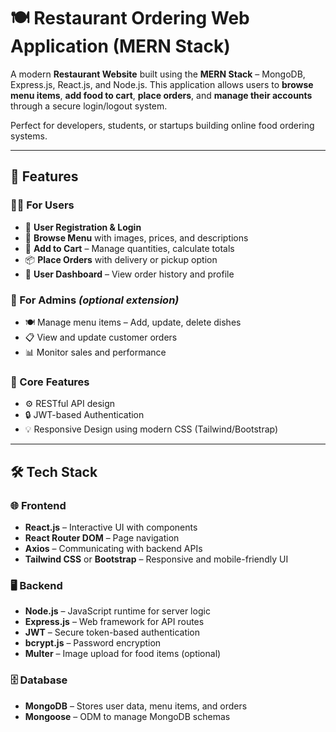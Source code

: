 # 🍽️ Restaurant Ordering Web Application (MERN Stack)

A modern **Restaurant Website** built using the **MERN Stack** – MongoDB, Express.js, React.js, and Node.js. This application allows users to **browse menu items**, **add food to cart**, **place orders**, and **manage their accounts** through a secure login/logout system.

Perfect for developers, students, or startups building online food ordering systems.

---

## 🚀 Features

### 🧑‍🍳 For Users
- 🔐 **User Registration & Login**
- 🧾 **Browse Menu** with images, prices, and descriptions
- 🛒 **Add to Cart** – Manage quantities, calculate totals
- 📦 **Place Orders** with delivery or pickup option
- 👤 **User Dashboard** – View order history and profile

### 💼 For Admins *(optional extension)*
- 🍽️ Manage menu items – Add, update, delete dishes
- 📋 View and update customer orders
- 📊 Monitor sales and performance

### 🔧 Core Features
- ⚙️ RESTful API design
- 🔒 JWT-based Authentication
- 💡 Responsive Design using modern CSS (Tailwind/Bootstrap)

---

## 🛠️ Tech Stack

### 🌐 Frontend
- **React.js** – Interactive UI with components
- **React Router DOM** – Page navigation
- **Axios** – Communicating with backend APIs
- **Tailwind CSS** or **Bootstrap** – Responsive and mobile-friendly UI

### 🖥️ Backend
- **Node.js** – JavaScript runtime for server logic
- **Express.js** – Web framework for API routes
- **JWT** – Secure token-based authentication
- **bcrypt.js** – Password encryption
- **Multer** – Image upload for food items (optional)

### 🗄️ Database
- **MongoDB** – Stores user data, menu items, and orders
- **Mongoose** – ODM to manage MongoDB schemas




